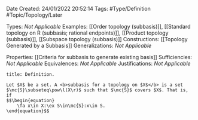 <div class="topSpace"></div>

Date Created: 24/01/2022 20:52:14
Tags: #Type/Definition #Topic/Topology/Later

Types: <i>Not Applicable</i>
Examples: [[Order topology (subbasis)]], [[Standard topology on R (subbasis; rational endpoints)]], [[Product topology (subbasis)]], [[Subspace topology (subbasis)]]
Constructions: [[Topology Generated by a Subbasis]]
Generalizations: <i>Not Applicable</i>

Properties: [[Criteria for subbasis to generate existing basis]]
Sufficiencies: <i>Not Applicable</i>
Equivalences: <i>Not Applicable</i>
Justifications: <i>Not Applicable</i>

``` ad-Definition
title: Definition.

Let $X$ be a set. A <b>subbasis for a topology on $X$</b> is a set $\mc{S}\subseteq\pow\l(X\r)$ such that $\mc{S}$ covers $X$. That is, if
$$\begin{equation}
    \fa x\in X:\ex S\in\mc{S}:x\in S.
\end{equation}$$

```

